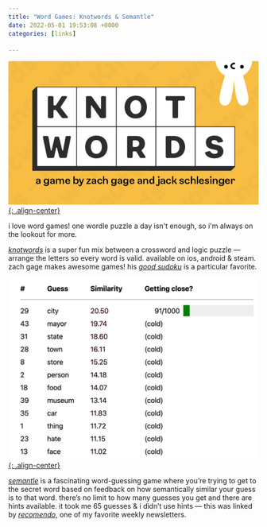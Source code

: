 ```yaml
---
title: "Word Games: Knotwords & Semantle"
date: 2022-05-01 19:53:08 +0000
categories: [links]

---
```

[![image-center](/assets/img/knotwords.png){: .align-center}](https://arstechnica.com/gaming/2022/04/so-long-wordle-knotwords-is-my-new-daily-word-game-obsession/)

i love word games! one wordle puzzle a day isn't enough, so i'm always on the lookout for more. 

*[knotwords](https://playknotwords.com/)* is a super fun mix between a crossword and logic puzzle — arrange the letters so every word is valid. available on ios, android & steam. zach gage makes awesome games! his *[good sudoku](https://www.playgoodsudoku.com/)* is a particular favorite. 

[![image-center](/assets/img/semantle.png){: .align-center}](https://semantle.com/)

*[semantle](https://semantle.com/)* is a fascinating word-guessing game where you’re trying to get to the secret word based on feedback on how semantically similar your guess is to that word. there’s no limit to how many guesses you get and there are hints available. it took me 65 guesses & i didn’t use hints — this was linked by *[recomendo](https://www.recomendo.com/)*, one of my favorite weekly newsletters.